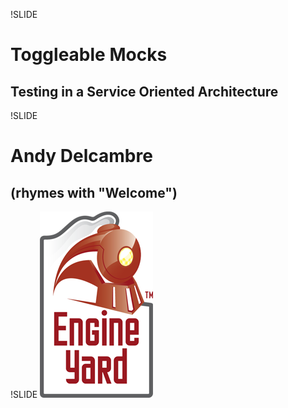 !SLIDE
# Toggleable Mocks
## Testing in a Service Oriented Architecture

!SLIDE
# Andy Delcambre
## (rhymes with <span class="callout">"Welcome"</span>)

!SLIDE
![](ey.png)
